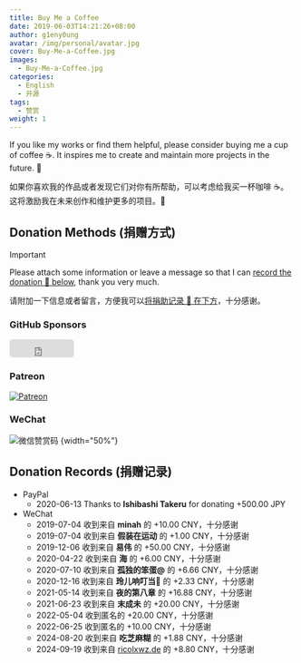 ```yaml
---
title: Buy Me a Coffee
date: 2019-06-03T14:21:26+08:00
author: g1eny0ung
avatar: /img/personal/avatar.jpg
cover: Buy-Me-a-Coffee.jpg
images:
  - Buy-Me-a-Coffee.jpg
categories:
  - English
  - 开源
tags:
  - 赞赏
weight: 1
---
```


If you like my works or find them helpful, please consider buying me a cup of coffee ☕️. It inspires me to create and maintain more projects in the future. 🦾

<!--more-->

如果你喜欢我的作品或者发现它们对你有所帮助，可以考虑给我买一杯咖啡 ☕️。这将激励我在未来创作和维护更多的项目。🦾

## Donation Methods (捐赠方式)

> [!IMPORTANT]
> Please attach some information or leave a message so that I can [record the donation 📝 below](#donation-records-捐赠记录), thank you very much.
>
> 请附加一下信息或者留言，方便我可以[将捐助记录 📝 在下方](#donation-records-捐赠记录)，十分感谢。

### GitHub Sponsors

<!-- markdownlint-disable-next-line -->
<iframe src="https://github.com/sponsors/g1eny0ung/button" title="Sponsor g1eny0ung" height="32" width="114" style="border: 0; border-radius: 6px;"></iframe>

### Patreon

[![Patreon](https://img.shields.io/badge/-Become%20a%20Patreon!-F1465A?style=for-the-badge&logo=patreon&logoColor=black)](https://patreon.com/join/g1eny0ung)

### WeChat

![微信赞赏码](/img/personal/sponsor-me.png)
{width="50%"}

## Donation Records (捐赠记录)

- PayPal
  - 2020-06-13 Thanks to **Ishibashi Takeru** for donating +500.00 JPY
- WeChat
  - 2019-07-04 收到来自 **minah** 的 +10.00 CNY，十分感谢
  - 2019-07-04 收到来自 **假装在运动** 的 +1.00 CNY，十分感谢
  - 2019-12-06 收到来自 **易伟** 的 +50.00 CNY，十分感谢
  - 2020-04-22 收到来自 **海** 的 +6.00 CNY，十分感谢
  - 2020-07-10 收到来自 **孤独的笨蛋@** 的 +6.66 CNY，十分感谢
  - 2020-12-16 收到来自 **玲儿响叮当:wind_chime:** 的 +2.33 CNY，十分感谢
  - 2021-05-14 收到来自 **夜的第八章** 的 +16.88 CNY，十分感谢
  - 2021-06-23 收到来自 **末成未** 的 +20.00 CNY，十分感谢
  - 2022-05-04 收到匿名的 +20.00 CNY，十分感谢
  - 2022-06-25 收到匿名的 +10.00 CNY，十分感谢
  - 2024-08-20 收到来自 **吃芝麻糊** 的 +1.88 CNY，十分感谢
  - 2024-09-19 收到来自 [ricolxwz.de](https://ricolxwz.de) 的 +8.80 CNY，十分感谢
